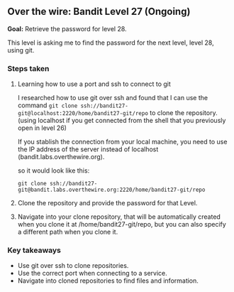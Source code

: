 ## Over the wire: Bandit Level 27 (Ongoing)

**Goal:** Retrieve the password for level 28.

This level is asking me to find the password for the next level, level 28, using git. 

### Steps taken

1. Learning how to use a port and ssh to connect to git

    I researched how to use git over ssh and found that I can use the command `git clone ssh://bandit27-git@localhost:2220/home/bandit27-git/repo` to clone the repository. (using localhost if you get connected from the shell that you previously open in level 26)

    If you stablish the connection from your local machine, you need to use the IP address of the server instead of localhost (bandit.labs.overthewire.org).

    so it would look like this:

    `git clone ssh://bandit27-git@bandit.labs.overthewire.org:2220/home/bandit27-git/repo`

2. Clone the repository and provide the password for that Level.
3. Navigate into your clone repository, that will be automatically created when you clone it at /home/bandit27-git/repo, but you can also specify a different path when you clone it.

### Key takeaways

- Use git over ssh to clone repositories.
- Use the correct port when connecting to a service.
- Navigate into cloned repositories to find files and information.